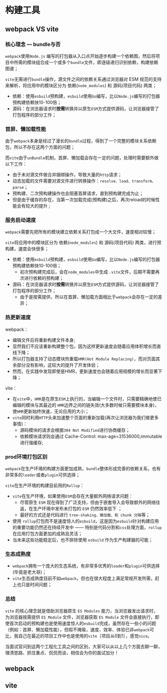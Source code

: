 # 构建工具

## webpack VS vite

### 核心理念 — bundle与否

`webpack`使用`Node.js` 编写的打包器从入口点开始逐步构建一个依赖图，然后将项目中所需的模块组合成一个或多个`bundle`文件，即逐级递归识别依赖，构建依赖图谱；

`vite`无需进行`bundle`操作，源文件之间的依赖关系通过浏览器对 ESM 规范的支持来解析，将应用中的模块区分为 依赖(`node_modules`) 和 源码(项目代码) 两类；

- 依赖：使用`esbuild`预构建，`esbuild`使用`Go`编写，比以`Node.js`编写的打包器预构建依赖快10-100倍；
- 源码：在浏览器请求时**按需**转换并以原生`ESM`方式提供源码，让浏览器接管了打包程序的部分工作；

### 首屏、懒加载性能

由于`webpack`本身是经过了漫长的`bundle`过程，得到了一个完整的模块关系依赖包，所以不存在这两个方面的问题；

而`vite`由于`unBundle`机制，首屏、懒加载会存在一定的问题，处理时需要额外做以下工作：

- 由于未对源文件做合并捆绑操作，导致大量的`http`请求；
- 动态加载的文件需要对源文件进行转换操作：`resolve、load、transform、parse`；
- 预构建、二次预构建操作也会阻塞首屏请求，直到预构建完成为止；
- 但是由于缓存的存在，当第一次加载完成(预构建)之后，再次reload的时候性能会有较大的提升 ;

### 服务启动速度

`webpack`需要先把所有的模块建立依赖关系打包成一个大文件，速度相对较慢；

`vite`将应用中的模块区分为 依赖(`node_modules`) 和 源码(项目代码) 两类，进行预构建，速度会快很多；

- 依赖：使用`esbuild`预构建，`esbuild`使用`Go`编写，比以`Node.js`编写的打包器预构建依赖快10-100倍；
  - 初次预构建完成后，会在`node_modules`中生成 `.vite`文件，后期不需要再次进行依赖的预构建；
- 源码：在浏览器请求时**按需**转换并以原生`ESM`方式提供源码，让浏览器接管了打包程序的部分工作；
  - 由于是按需提供，所以在首屏、懒加载方面相比于`webpack`会存在一定的差异；

### 热更新速度

webpack：

- 编辑文件后将重新构建文件本身;
- 显然我们不应该重新构建整个包，因为这样更新速度会随着应用体积增长而直线下降；
- 所以打包器支持了动态模块热重载`HMR(Hot Module Replacing)`，而对页面其余部分没有影响，这较大的提升了开发体验；
- 然而，在实践中发现即使是HMR，更新速度也会随着应用规模的增长而显著下降；

vite：

- 在`vite`中，`HMR`是在原生`ESM`上执行的，当编辑一个文件时，只需要精确地使已编辑的模块与其最近的 `HMR`边界之间的链失效(大多数时候只需要模块本身)，使`HMR`更新始终快速，无论应用的大小；
- `vite`同时利用`HTTP`头来加速整个页面的重新加载(再次让浏览器为我们做更多事情)：
  - 源码模块的请求会根据`304 Not Modified`进行协商缓存；
  - 依赖模块请求则会通过 Cache-Control: max-age=31536000,immutable进行强缓存;

### prod环境打包区别

`webpack`在生产环境的构建方面更加成熟，`bundle`整体形成完善的依赖关系，也有非常多的`loader`或者`plugin`可供选择；

`vite`在生产环境的构建目前用的`Rollup`：

- `vite`在生产环境，如果使用`ESM`会存在大量额外网络请求问题：
  - 尽管原生 `ESM` 现在得到了广泛支持，但由于嵌套导入会导致额外的网络往返，在生产环境中发布未打包的 `ESM` 仍然效率低下 ；
  - 最好的方式还是代码进行 `tree-shaking、懒加载、和 chunk 分隔`等；
- 使用 `rollup`打包而不是速度惊人的`esbuild`，这是因为`esbuild`针对构建应用的重要功能仍然还在持续开发中 —— 特别是代码分割和`css`处理方面，`rollup`在应用打包方面更加的成熟且灵活；
- 当未来这些功能稳定后，也不排除使用 `esbuild` 作为生产构建器的可能；

### 生态成熟度

- `webpack`拥有一个庞大的生态系统，有非常多优秀的`loader`和`plugin`可供选择(毕竟是老大哥)；
- `vite`生态成熟度目前不如`webpack`，但也在很大程度上满足常规开发所需，赶上也只是时间问题；

### 总结

`vite` 的核心理念就是借助浏览器原生 `ES Modules` 能力，当浏览器发出请求时，为浏览器按需提供 `ES Module` 文件，浏览器获取 `ES Module` 文件会直接执行，即使首次启动的预构建也是使用速度惊人的`esbuild`完成，虽然存在一些小的问题（例如：首屏、懒加载性能），但瑕不掩瑜，速度、效率、体验已非`webpack`可比，我自己在最近的项目工作中也是使用的`vite`（项目从0到1），感觉`nice`。

当面试官问到这两个工程化工具之间的区别，大家可以从以上几个方面去聊一聊，理清思路、抓住重点、侃侃而谈，相信会为你的面试加分！

## webpack

## vite
